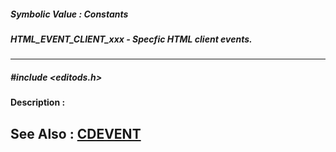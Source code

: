 ##### Symbolic Value : Constants
##### HTML_EVENT_CLIENT_xxx - Specfic HTML client events.
---
##### #include <editods.h>
**Description :**

**See Also :**
[CDEVENT](D:/md_files/CDEVENT.md)
---
